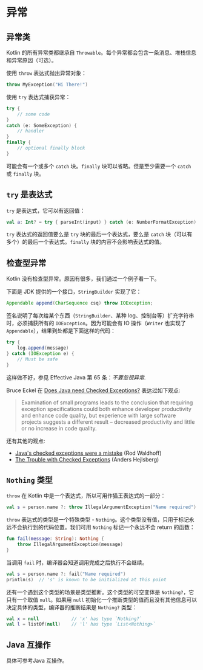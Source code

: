 # 异常
## 异常类
Kotlin 的所有异常类都继承自 `Throwable`。每个异常都会包含一条消息、堆栈信息和异常原因（可选）。

使用 `throw` 表达式抛出异常对象：

```kotlin
throw MyException("Hi There!")
```

使用 `try` 表达式捕获异常：

```kotlin
try {
    // some code
}
catch (e: SomeException) {
    // handler
}
finally {
    // optional finally block
}
```

可能会有一个或多个 `catch` 块。`finally` 块可以省略。但是至少需要一个 `catch` 或 `finally` 块。

## `try` 是表达式
`try` 是表达式，它可以有返回值：

```kotlin
val a: Int? = try { parseInt(input) } catch (e: NumberFormatException) { null }
```

`try` 表达式的返回值要么是 `try` 块的最后一个表达式，要么是 `catch` 块（可以有多个）的最后一个表达式。`finally` 块的内容不会影响表达式的值。

## 检查型异常
Kotlin 没有检查型异常。原因有很多，我们通过一个例子看一下。

下面是 JDK 提供的一个接口，`StringBuilder` 实现了它：

```java
Appendable append(CharSequence csq) throw IOException;
```

签名说明了每次给某个东西（`StringBuilder`、某种 log、控制台等）扩充字符串时，必须捕获所有的 `IOException`。因为可能会有 IO 操作（`Writer` 也实现了 `Appendable`），结果到处都是下面这样的代码：

```java
try {
    log.append(message)
} catch (IOException e) {
    // Must be safe
}
```

这样做不好，参见 Effective Java 第 65 条：*不要忽视异常*.

Bruce Eckel 在 [Does Java need Checked Exceptions?](http://www.mindview.net/Etc/Discussions/CheckedExceptions) 表达过如下观点:

> Examination of small programs leads to the conclusion that requiring exception specifications could both enhance developer productivity and enhance code quality, but experience with large software projects suggests a different result – decreased productivity and little or no increase in code quality.

还有其他的观点:

- [Java's checked exceptions were a mistake](http://radio-weblogs.com/0122027/stories/2003/04/01/JavasCheckedExceptionsWereAMistake.html) (Rod Waldhoff)
- [The Trouble with Checked Exceptions](http://www.artima.com/intv/handcuffs.html) (Anders Hejlsberg)

## `Nothing` 类型
`throw` 在 Kotlin 中是一个表达式，所以可用作猫王表达式的一部分：

```kotlin
val s = person.name ?: throw IllegalArgumentException("Name required")
```

`throw` 表达式的类型是一个特殊类型 - `Nothing`。这个类型没有值，只用于标记永远不会执行到的代码位置。我们可用 `Nothing` 标记一个永远不会 return 的函数：

```kotlin
fun fail(message: String): Nothing {
    throw IllegalArgumentException(message)
}
```

当调用 `fail` 时，编译器会知道调用完成之后执行不会继续。

```kotlin
val s = person.name ?: fail("Name required")
println(s)  // 's' is known to be initialized at this point
```

还有一个遇到这个类型的场景是类型推断。这个类型的可空变体是 `Nothing?`，它只有一个取值 `null`。如果用 `null` 初始化一个推断类型的值而且没有其他信息可以决定具体的类型，编译器的推断结果是 `Nothing?` 类型：

```kotlin
val x = null            // 'x' has type `Nothing?`
val l = listOf(null)    // 'l' has type `List<Nothing>`
```

## Java 互操作
具体可参考Java 互操作。

